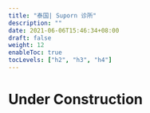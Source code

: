 ```yaml
---
title: "泰国| Suporn 诊所"
description: ""
date: 2021-06-06T15:46:34+08:00
draft: false
weight: 12
enableToc: true
tocLevels: ["h2", "h3", "h4"]
---
```

# Under Construction